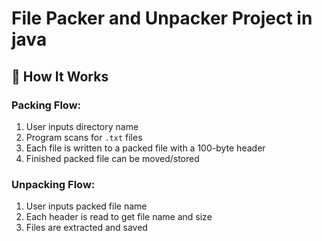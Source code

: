 # File Packer and Unpacker Project in java

## 🔧 How It Works

### Packing Flow:
1. User inputs directory name
2. Program scans for `.txt` files
3. Each file is written to a packed file with a 100-byte header
4. Finished packed file can be moved/stored

### Unpacking Flow:
1. User inputs packed file name
2. Each header is read to get file name and size
3. Files are extracted and saved

